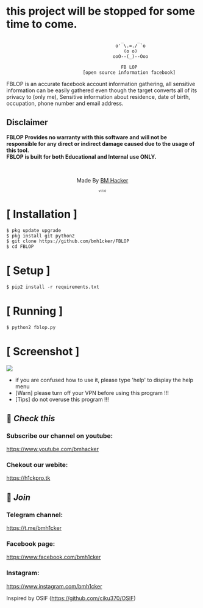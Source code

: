
# this project will be stopped for some time to come.

```
                                          _     _
                                        o' \.=./ `o
                                           (o o)          
                                       ooO--(_)--Ooo
                                       
                                          FB LOP
                            [open source information facebook]
```
FBLOP is an accurate facebook account information gathering, all sensitive information can be easily gathered even though the target converts all of its privacy to (only me), Sensitive information about residence, date of birth, occupation, phone number and email address.


## Disclaimer
<b>FBLOP Provides no warranty with this software and will not be responsible for any direct or indirect damage caused due to the usage of this tool.<br>
FBLOP is built for both Educational and Internal use ONLY.</b>

<br>
<p align="center">Made By <a href="//h1ckpro.tk">BM Hacker</a></p>     
<p align="center" style="font-size: 8px">v1.1.0</p>


# [ Installation ]
```
$ pkg update upgrade
$ pkg install git python2
$ git clone https://github.com/bmh1cker/FBLOP
$ cd FBLOP
```

# [ Setup ]
```
$ pip2 install -r requirements.txt
```
# [ Running ]
```
$ python2 fblop.py
```
# [ Screenshot ]
<img src="images/fblop.png"/>

* if you are confused how to use it, please type 'help' to display the help menu
* [Warn] please turn off your VPN before using this program !!!
* [Tips] do not overuse this program !!!

## 🔗 ***Check this***

### Subscribe our channel on youtube:
https://www.youtube.com/bmhacker

### Chekout our webite:
https://h1ckpro.tk

## 👥 ***Join***

### Telegram channel:
https://t.me/bmh1cker

### Facebook page:
https://www.facebook.com/bmh1cker

### Instagram: 
https://www.instagram.com/bmh1cker


Inspired by OSIF (https://github.com/ciku370/OSIF)